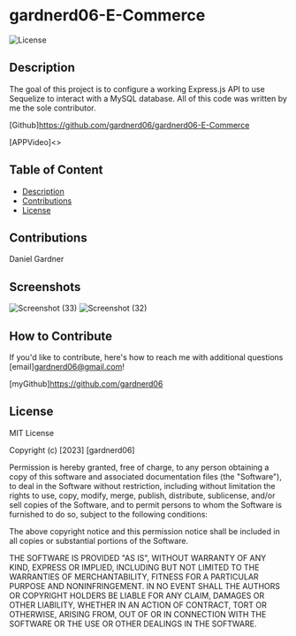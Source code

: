 # gardnerd06-E-Commerce

 ![License](https://img.shields.io/badge/License-MIT-orange)

## Description

The goal of this project is to configure a working Express.js API to use Sequelize to interact with a MySQL database. All of this code was written by me the sole contributor.

[Github]<https://github.com/gardnerd06/gardnerd06-E-Commerce>

[APPVideo]<>

## Table of Content

- [Description](#description)
- [Contributions](#contributions)
- [License](#license)

## Contributions

Daniel Gardner

## Screenshots
![Screenshot (33)](https://user-images.githubusercontent.com/115792714/222933237-632f07ca-fc05-432a-ad7b-98168e40821a.png)
![Screenshot (32)](https://user-images.githubusercontent.com/115792714/222933239-7a125610-e4d2-434b-a3a4-82a64f564804.png)

## How to Contribute

If you'd like to contribute, here's how to reach me with additional questions [email]gardnerd06@gmail.com!

[myGithub]<https://github.com/gardnerd06>

## License

MIT License

Copyright (c) [2023] [gardnerd06]

Permission is hereby granted, free of charge, to any person obtaining a copy of this software and associated documentation files (the "Software"), to deal in the Software without restriction, including without limitation the rights to use, copy, modify, merge, publish, distribute, sublicense, and/or sell copies of the Software, and to permit persons to whom the Software is furnished to do so, subject to the following conditions:

The above copyright notice and this permission notice shall be included in all copies or substantial portions of the Software.

THE SOFTWARE IS PROVIDED "AS IS", WITHOUT WARRANTY OF ANY KIND, EXPRESS OR IMPLIED, INCLUDING BUT NOT LIMITED TO THE WARRANTIES OF MERCHANTABILITY, FITNESS FOR A PARTICULAR PURPOSE AND NONINFRINGEMENT. IN NO EVENT SHALL THE AUTHORS OR COPYRIGHT HOLDERS BE LIABLE FOR ANY CLAIM, DAMAGES OR OTHER LIABILITY, WHETHER IN AN ACTION OF CONTRACT, TORT OR OTHERWISE, ARISING FROM, OUT OF OR IN CONNECTION WITH THE SOFTWARE OR THE USE OR OTHER DEALINGS IN THE SOFTWARE.
